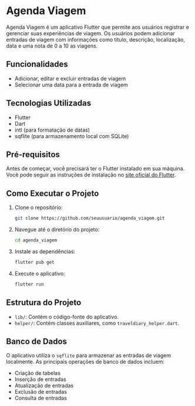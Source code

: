 # Agenda Viagem

Agenda Viagem é um aplicativo Flutter que permite aos usuários registrar e gerenciar suas experiências de viagem. Os usuários podem adicionar entradas de viagem com informações como título, descrição, localização, data e uma nota de 0 a 10 as viagens.

## Funcionalidades

- Adicionar, editar e excluir entradas de viagem
- Selecionar uma data para a entrada de viagem

## Tecnologias Utilizadas

- Flutter
- Dart
- intl (para formatação de datas)
- sqflite (para armazenamento local com SQLite)

## Pré-requisitos

Antes de começar, você precisará ter o Flutter instalado em sua máquina. Você pode seguir as instruções de instalação no [site oficial do Flutter](https://flutter.dev/docs/get-started/install).

## Como Executar o Projeto

1. Clone o repositório:

   ```bash
   git clone https://github.com/seuusuario/agenda_viagem.git
   ```

2. Navegue até o diretório do projeto:

   ```bash
   cd agenda_viagem
   ```

3. Instale as dependências:

   ```bash
   flutter pub get
   ```

4. Execute o aplicativo:

   ```bash
   flutter run
   ```

## Estrutura do Projeto

- `lib/`: Contém o código-fonte do aplicativo.
- `helper/`: Contém classes auxiliares, como `traveldiary_helper.dart`.
  
## Banco de Dados

O aplicativo utiliza o `sqflite` para armazenar as entradas de viagem localmente. As principais operações de banco de dados incluem:

- Criação de tabelas
- Inserção de entradas
- Atualização de entradas
- Exclusão de entradas
- Consulta de entradas
